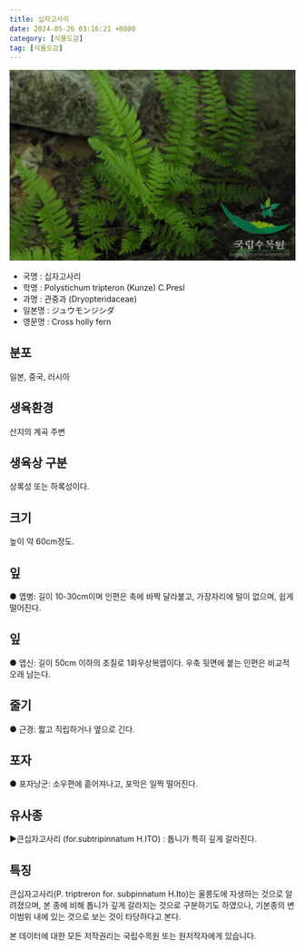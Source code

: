 ```yaml
---
title: 십자고사리
date: 2024-05-26 03:16:21 +0800
category: [식물도감]
tag: [식물도감]
---
```




![십자고사리](/assets/img/fileUpload/plants/basic/Polypodiaceae/Polystichum/3336/1_th2.JPG)
- 국명 : 십자고사리
- 학명 : Polystichum tripteron (Kunze) C.Presl
- 과명 : 관중과 (Dryopteridaceae)
- 일본명 : ジュウモンジシダ
- 영문명 : Cross holly fern


## 분포
일본, 중국, 러시아
## 생육환경
산지의 계곡 주변
## 생육상 구분
상록성 또는 하록성이다. 
## 크기
높이 약 60cm정도.
## 잎
● 엽병: 길이 10-30cm이며 인편은 축에 바짝 달라붙고, 가장자리에 털이 없으며, 쉽게 떨어진다. 
## 잎
● 엽신: 길이 50cm 이하의 초질로 1회우상복엽이다. 우축 뒷면에 붙는 인편은 비교적 오래 남는다. 
## 줄기
● 근경: 짧고 직립하거나 옆으로 긴다. 
## 포자
● 포자낭군: 소우편에 흩어져나고, 포막은 일찍 떨어진다. 
## 유사종
▶큰십자고사리 (for.subtripinnatum H.ITO) : 톱니가 특히 깊게 갈라진다.
## 특징
큰십자고사리(P. triptreron for. subpinnatum H.Ito)는 울릉도에 자생하는 것으로 알려졌으며, 본 종에 비해 톱니가 깊게 갈라지는 것으로 구분하기도 하였으나, 기본종의 변이범위 내에 있는 것으로 보는 것이 타당하다고 본다.






본 데이터에 대한 모든 저작권리는 국립수목원 또는 원저작자에게 있습니다.

